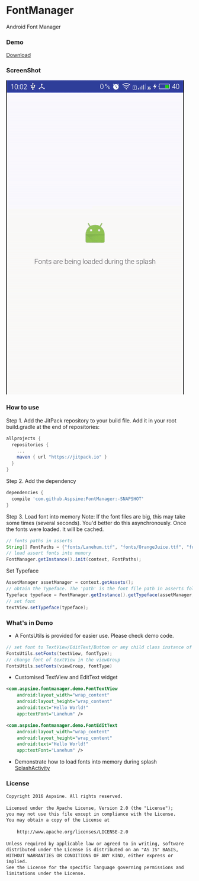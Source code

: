 # FontManager
Android Font Manager

### Demo
[Download](https://github.com/Aspsine/FontManager/blob/master/art/demo.apk?raw=true)

### ScreenShot
![demo](https://github.com/Aspsine/FontManager/blob/master/art/screenshot.gif?raw=true)

### How to use
Step 1. Add the JitPack repository to your build file. Add it in your root build.gradle at the end of repositories:
```groovy
allprojects {
  repositories {
  	...
  	maven { url "https://jitpack.io" }
  }
}
```

Step 2. Add the dependency
```groovy
dependencies {
  compile 'com.github.Aspsine:FontManager:-SNAPSHOT'
}
```

Step 3. Load font into memory
Note: If the font files are big, this may take some times (several seconds). You'd better do this asynchronously.
Once the fonts were loaded. It will be cached.
```java
// fonts paths in asserts
String[] FontPaths = {"fonts/Lanehum.ttf", "fonts/OrangeJuice.ttf", "fonts/OrmontLight.ttf", "fonts/WedgieRegular.ttf"};
// load assert fonts into memory
FontManager.getInstance().init(context, FontPaths);
```
Set Typeface
```java
AssetManager assetManager = context.getAssets();
// obtain the Typeface. The 'path' is the font file path in asserts folder
Typeface typeface = FontManager.getInstance().getTypeface(assetManager, path);
// set font
textView.setTypeface(typeface);
```

### What's in Demo

- A FontsUtils is provided for easier use. Please check demo code.
```java
// set font to TextView/EditText/Button or any child class instance of TextView
FontsUtils.setFonts(textView, fontType);
// change font of textView in the viewGroup
FontsUtils.setFonts(viewGroup, fontType)
```

- Customised TextView and EditText widget
```xml
<com.aspsine.fontmanager.demo.FontTextView
    android:layout_width="wrap_content"
    android:layout_height="wrap_content"
    android:text="Hello World!"
    app:textFont="Lanehum" />
```
```xml
<com.aspsine.fontmanager.demo.FontEditText
    android:layout_width="wrap_content"
    android:layout_height="wrap_content"
    android:text="Hello World!"
    app:textFont="Lanehum" />
```

- Demonstrate how to load fonts into memory during splash
 [SplashActivity](https://github.com/Aspsine/FontManager/blob/master/app/src/main/java/com/aspsine/fontmanager/demo/SplashActivity.java)

### License

    Copyright 2016 Aspsine. All rights reserved.

    Licensed under the Apache License, Version 2.0 (the "License");
    you may not use this file except in compliance with the License.
    You may obtain a copy of the License at

        http://www.apache.org/licenses/LICENSE-2.0

    Unless required by applicable law or agreed to in writing, software
    distributed under the License is distributed on an "AS IS" BASIS,
    WITHOUT WARRANTIES OR CONDITIONS OF ANY KIND, either express or implied.
    See the License for the specific language governing permissions and
    limitations under the License.
